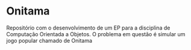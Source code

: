# Onitama
Repositório com o desenvolvimento de um EP para a disciplina de Computação Orientada a Objetos. O problema em questão é simular um jogo popular chamado de Onitama
